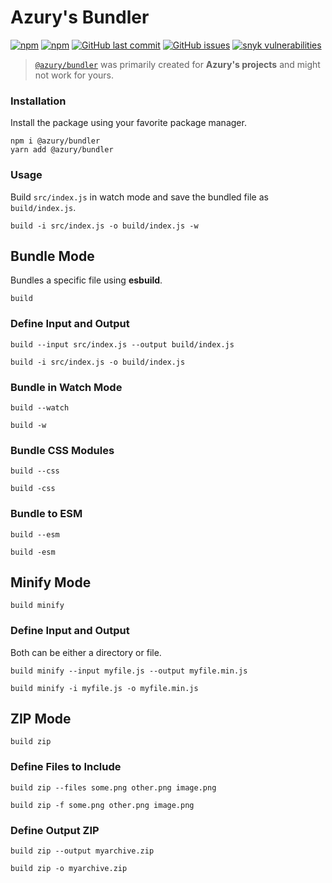 # Azury's Bundler

[![npm](https://img.shields.io/npm/v/@azury/bundler)](https://www.npmjs.com/package/@azury/bundler)
[![npm](https://img.shields.io/npm/dt/@azury/bundler)](https://www.npmjs.com/package/@azury/bundler)
[![GitHub last commit](https://img.shields.io/github/last-commit/azurystudios/bundler)](https://github.com/azurystudios/bundler)
[![GitHub issues](https://img.shields.io/github/issues-raw/azurystudios/bundler)](https://github.com/azurystudios/bundler/issues)
[![snyk vulnerabilities](https://snyk.io/test/github/azurystudios/bundler/badge.svg)](https://snyk.io/test/github/azurystudios/bundle)

> [`@azury/bundler`](https://npm.im/@azury/bundler) was primarily created for **Azury's projects** and might not work for yours.

### Installation

Install the package using your favorite package manager.

```sh-session
npm i @azury/bundler
yarn add @azury/bundler
```

### Usage

Build `src/index.js` in watch mode and save the bundled file as `build/index.js`.

```sh-session
build -i src/index.js -o build/index.js -w
```

## Bundle Mode

Bundles a specific file using **esbuild**.

```sh-session
build
```

### Define Input and Output

```sh-session
build --input src/index.js --output build/index.js
```
```sh-session
build -i src/index.js -o build/index.js
```

### Bundle in Watch Mode

```sh-session
build --watch
```
```sh-session
build -w
```

### Bundle CSS Modules

```sh-session
build --css
```
```sh-session
build -css
```

### Bundle to ESM

```sh-session
build --esm
```
```sh-session
build -esm
```

## Minify Mode

```sh-session
build minify
```

### Define Input and Output

Both can be either a directory or file.

```sh-session
build minify --input myfile.js --output myfile.min.js
```
```sh-session
build minify -i myfile.js -o myfile.min.js
```

## ZIP Mode

```sh-session
build zip
```

### Define Files to Include

```sh-session
build zip --files some.png other.png image.png
```
```sh-session
build zip -f some.png other.png image.png
```

### Define Output ZIP

```sh-session
build zip --output myarchive.zip
```
```sh-session
build zip -o myarchive.zip
```


